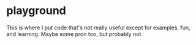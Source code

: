 playground
==========

This is where I put code that's not really useful except for examples, fun, and learning.  Maybe some pron too, but probably not.
